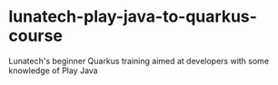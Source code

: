 # lunatech-play-java-to-quarkus-course
Lunatech's beginner Quarkus training aimed at developers with some knowledge of Play Java
